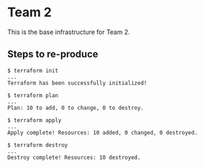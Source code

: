 # Team 2

This is the base infrastructure for Team 2.

## Steps to re-produce

```console
$ terraform init
...
Terraform has been successfully initialized!
```

```console
$ terraform plan
...
Plan: 10 to add, 0 to change, 0 to destroy.
```

```console
$ terraform apply
...
Apply complete! Resources: 10 added, 0 changed, 0 destroyed.
```

```console
$ terraform destroy
...
Destroy complete! Resources: 10 destroyed.
```